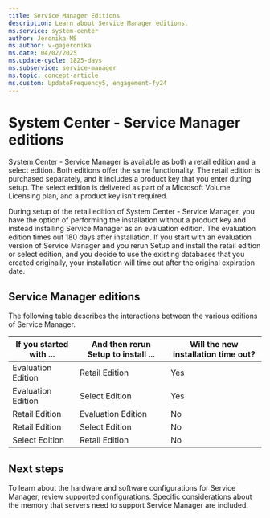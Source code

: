 ```yaml
---
title: Service Manager Editions
description: Learn about Service Manager editions.
ms.service: system-center
author: Jeronika-MS
ms.author: v-gajeronika
ms.date: 04/02/2025
ms.update-cycle: 1825-days
ms.subservice: service-manager
ms.topic: concept-article
ms.custom: UpdateFrequency5, engagement-fy24
---
```

# System Center - Service Manager editions



System Center - Service Manager is available as both a retail edition and a select edition. Both editions offer the same functionality. The retail edition is purchased separately, and it includes a product key that you enter during setup. The select edition is delivered as part of a Microsoft Volume Licensing plan, and a product key isn't required.  

During setup of the retail edition of System Center - Service Manager, you have the option of performing the installation without a product key and instead installing Service Manager as an evaluation edition. The evaluation edition times out 180 days after installation. If you start with an evaluation version of Service Manager and you rerun Setup and install the retail edition or select edition, and you decide to use the existing databases that you created originally, your installation will time out after the original expiration date.  

## Service Manager editions 

The following table describes the interactions between the various editions of Service Manager.  

If you started with&nbsp;...|And then rerun Setup to install&nbsp;...|Will the new installation time out?|  
|---------------------------|---------------------------------------|-----------------------------------------|  
|Evaluation Edition|Retail Edition|Yes|  
|Evaluation Edition|Select Edition|Yes|  
|Retail Edition|Evaluation Edition|No|  
|Retail Edition|Select Edition|No|  
|Select Edition|Retail Edition|No|

## Next steps

To learn about the hardware and software configurations for Service Manager, review [supported configurations](supported-configs.md). Specific considerations about the memory that servers need to support Service Manager are included.
